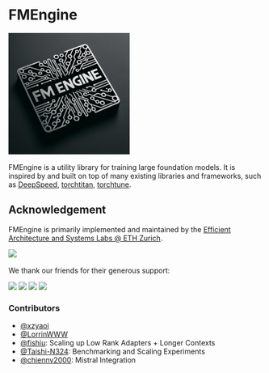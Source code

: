 # FMEngine

<img src="https://raw.githubusercontent.com/eth-easl/fmengine/init/assets/logo.png" width="240"/>

FMEngine is a utility library for training large foundation models. It is inspired by and built on top of many existing libraries and frameworks, such as [DeepSpeed](https://github.com/microsoft/DeepSpeed), [torchtitan](https://github.com/pytorch/torchtitan), [torchtune](https://github.com/pytorch/torchtune).

## Acknowledgement

FMEngine is primarily implemented and maintained by the [Efficient Architecture and Systems Labs @ ETH Zurich](https://systems.ethz.ch/research/easl.html).

<a href="https://systems.ethz.ch/research/easl.html"><img src="https://systems.ethz.ch/research/easl/_jcr_content/par/textimage_842607556/image.imageformat.textsingle.745562631.png" width="120"></a>

We thank our friends for their generous support:

<a href="https://laion.ai/"><img src="https://avatars.githubusercontent.com/u/92627801?s=200&v=4" width="80"/></a>
<a href="https://github.com/ontocord/"><img src="https://avatars.githubusercontent.com/u/8900094?v=4" width="80"/></a>
<a href="https://huggingface.co/Multi-Domain-Expert-Learning"><img src="https://aeiljuispo.cloudimg.io/v7/https://cdn-uploads.huggingface.co/production/uploads/5fc6879e1c5ee87b1164876d/IoeynCnY_cMdjPAzrdU-2.jpeg?w=200&h=200&f=face" width="80"/></a>
<a href=""><img src="https://www.fz-juelich.de/static/media/Logo.2ceb35fc.svg" width="200"/></a>

### Contributors

* [@xzyaoi](https://github.com/xzyaoi/)
* [@LorrinWWW](https://github.com/LorrinWWW)
* [@fishiu](https://github.com/fishiu): Scaling up Low Rank Adapters + Longer Contexts
* [@Taishi-N324](https://github.com/Taishi-N324/): Benchmarking and Scaling Experiments
* [@chiennv2000](https://github.com/chiennv2000): Mistral Integration